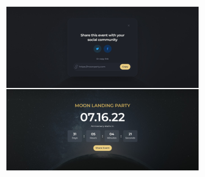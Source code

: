 ![Share](https://github.com/milaabl/moonparty-landing/blob/main/public/moonparty_social-share-and-copy.png?raw=true)
![Share](https://github.com/milaabl/moonparty-landing/blob/main/public/moonparty_index.png?raw=true)
